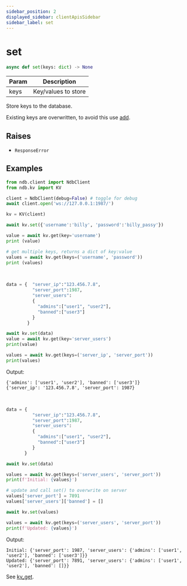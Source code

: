 ```yaml
---
sidebar_position: 2
displayed_sidebar: clientApisSidebar
sidebar_label: set
---
```


# set


```py
async def set(keys: dict) -> None
```

|Param|Description|
|--|--|
|keys|Key/values to store|


Store keys to the database.

Existing keys are overwritten, to avoid this use [add](./Add).


## Raises
- `ResponseError`


## Examples

```py title='Connect and Create API'
from ndb.client import NdbClient
from ndb.kv import KV

client = NdbClient(debug=False) # toggle for debug
await client.open('ws://127.0.0.1:1987/')

kv = KV(client)
```


```py title='Set scalar'
await kv.set({'username':'billy', 'password':'billy_passy'})

value = await kv.get(key='username')
print (value)

# get multiple keys, returns a dict of key:value
values = await kv.get(keys=('username', 'password'))
print (values)
```

<br/>

```py title='Set object'
data = {  "server_ip":"123.456.7.8",
          "server_port":1987,
          "server_users":
          {
            "admins":["user1", "user2"],
            "banned":["user3"]
          }
        }

await kv.set(data)
value = await kv.get(key='server_users')
print(value)

values = await kv.get(keys=('server_ip', 'server_port'))
print(values)
```

Output:
```
{'admins': ['user1', 'user2'], 'banned': ['user3']}
{'server_ip': '123.456.7.8', 'server_port': 1987}
```

<br/>

```py title='Overwrite'
data = {
          "server_ip":"123.456.7.8",
          "server_port":1987,
          "server_users":
          {
            "admins":["user1", "user2"],
            "banned":["user3"]
          }
       }

await kv.set(data)

values = await kv.get(keys=('server_users', 'server_port'))
print(f'Initial: {values}')

# update and call set() to overwrite on server
values['server_port'] = 7891
values['server_users']['banned'] = []

await kv.set(values)

values = await kv.get(keys=('server_users', 'server_port'))
print(f'Updated: {values}')
```

Output:
```
Initial: {'server_port': 1987, 'server_users': {'admins': ['user1', 'user2'], 'banned': ['user3']}}
Updated: {'server_port': 7891, 'server_users': {'admins': ['user1', 'user2'], 'banned': []}}
```


See [kv_get](./Get).



